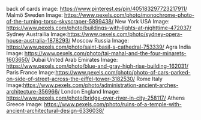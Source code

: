 back of cards image: https://www.pinterest.es/pin/405183297723217911/
Malmö Sweden Image: https://www.pexels.com/photo/monochrome-photo-of-the-turning-torso-skyscraper-5899438/
New York USA Image: https://www.pexels.com/photo/buildings-with-lights-at-nighttime-472037/
Sydney Austrailia Image:https://www.pexels.com/photo/sydney-opera-house-australia-1878293/
Moscow Russia Image: https://www.pexels.com/photo/saint-basil-s-cathedral-753339/
Agra India Image: https://www.pexels.com/photo/taj-mahal-and-the-four-minarets-1603650/
Dubai United Arab Emirates Image: https://www.pexels.com/photo/blue-and-gray-high-rise-building-162031/
Paris France Image:https://www.pexels.com/photo/photo-of-cars-parked-on-side-of-street-across-the-eiffel-tower-3182530/
Rome Italy Image:https://www.pexels.com/photo/administration-ancient-arches-architecture-356966/
London England Image: https://www.pexels.com/photo/bridge-over-river-in-city-258117/
Athens Greece Image: https://www.pexels.com/photo/ruins-of-a-temple-with-ancient-architectural-design-6336038/